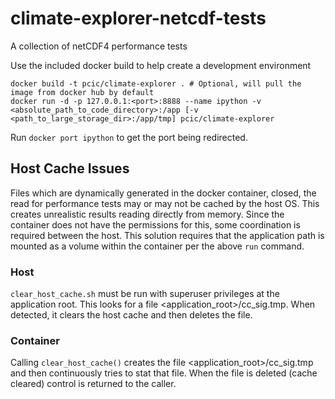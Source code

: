 # climate-explorer-netcdf-tests
A collection of netCDF4 performance tests

Use the included docker build to help create a development environment

    docker build -t pcic/climate-explorer . # Optional, will pull the image from docker hub by default
    docker run -d -p 127.0.0.1:<port>:8888 --name ipython -v <absolute_path_to_code_directory>:/app [-v <path_to_large_storage_dir>:/app/tmp] pcic/climate-explorer

Run `docker port ipython` to get the port being redirected.

## Host Cache Issues

Files which are dynamically generated in the docker container, closed, the read for performance tests may or may not be cached by the host OS. This creates unrealistic results reading directly from memory. Since the container does not have the permissions for this, some coordination is required between the host. This solution requires that the application path is mounted as a volume within the container per the above `run` command.

### Host

`clear_host_cache.sh` must be run with superuser privileges at the application root. This looks for a file <application_root>/cc_sig.tmp. When detected, it clears the host cache and then deletes the file.

### Container

Calling `clear_host_cache()` creates the file <application_root>/cc_sig.tmp and then continuously tries to stat that file. When the file is deleted (cache cleared) control is returned to the caller.
